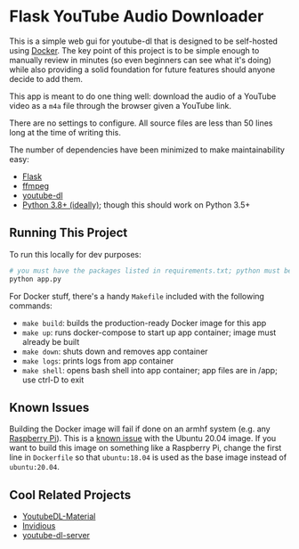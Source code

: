 # Flask YouTube Audio Downloader

This is a simple web gui for youtube-dl that is designed to be self-hosted using [Docker](https://www.docker.com/). The key point of this project is to be simple enough to manually review in minutes (so even beginners can see what it's doing) while also providing a solid foundation for future features should anyone decide to add them.

This app is meant to do one thing well: download the audio of a YouTube video as a `m4a` file through the browser given a YouTube link.

There are no settings to configure. All source files are less than 50 lines long at the time of writing this.

The number of dependencies have been minimized to make maintainability easy:
- [Flask](https://flask.palletsprojects.com/en/1.1.x/)
- [ffmpeg](https://ffmpeg.org/)
- [youtube-dl](https://github.com/ytdl-org/youtube-dl/)
- [Python 3.8+ (ideally)](https://www.python.org/); though this should work on Python 3.5+

## Running This Project

To run this locally for dev purposes:
```bash
# you must have the packages listed in requirements.txt; python must be v3.5+
python app.py
```

For Docker stuff, there's a handy `Makefile` included with the following commands:
- `make build`: builds the production-ready Docker image for this app
- `make up`: runs docker-compose to start up app container; image must already be built
- `make down`: shuts down and removes app container
- `make logs`: prints logs from app container
- `make shell`: opens bash shell into app container; app files are in /app; use ctrl-D to exit

## Known Issues

Building the Docker image will fail if done on an armhf system (e.g. any [Raspberry Pi](https://www.raspberrypi.org/)). This is a [known issue](https://bugs.launchpad.net/ubuntu/+source/glibc/+bug/1867675) with the Ubuntu 20.04 image. If you want to build this image on something like a Raspberry Pi, change the first line in `Dockerfile` so that `ubuntu:18.04` is used as the base image instead of `ubuntu:20.04`.

## Cool Related Projects

- [YoutubeDL-Material](https://github.com/Tzahi12345/YoutubeDL-Material)
- [Invidious](https://github.com/omarroth/invidious)
- [youtube-dl-server](https://github.com/manbearwiz/youtube-dl-server)
